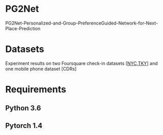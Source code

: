 # PG2Net
PG2Net-Personalized-and-Group-PreferenceGuided-Network-for-Next-Place-Prediction
# Datasets
Experiment results on two Foursquare check-in datasets [[NYC,TKY](https://sites.google.com/site/yangdingqi/home/publication?authuser=0)] and one mobile phone dataset [CDRs]
# Requirements
## Python 3.6
## Pytorch 1.4
